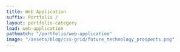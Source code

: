 ```yaml
---
title: Web Application
suffix: Portfolio / 
layout: portfolio-category
load: web-application
pathmatch: "/portfolio/web-application"
image: "/assets/blog/css-grid/future_technology_prospects.png"
---
```


